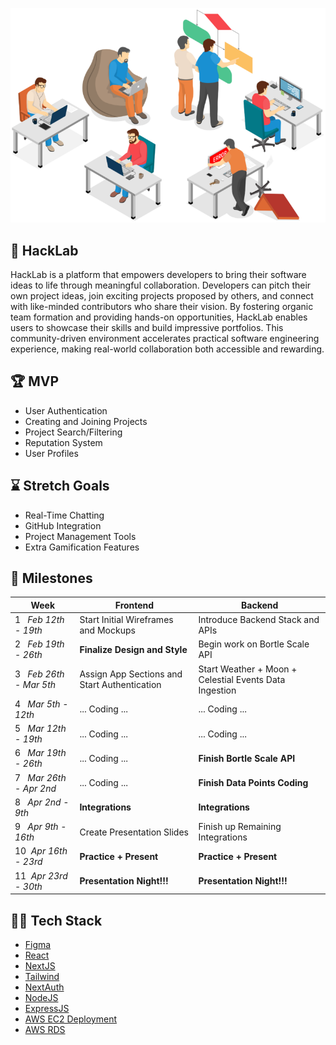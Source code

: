 ![HackLab](https://github.com/acm-projects/HackLab/blob/main/hack.png)
## 👾 HackLab
HackLab is a platform that empowers developers to bring their software ideas to life through meaningful collaboration. Developers can pitch their own project ideas, join exciting projects proposed by others, and connect with like-minded contributors who share their vision. By fostering organic team formation and providing hands-on opportunities, HackLab enables users to showcase their skills and build impressive portfolios. This community-driven environment accelerates practical software engineering experience, making real-world collaboration both accessible and rewarding.

## 🏆 MVP
+ User Authentication
+ Creating and Joining Projects
+ Project Search/Filtering
+ Reputation System
+ User Profiles

## ⌛ Stretch Goals
+ Real-Time Chatting
+ GitHub Integration
+ Project Management Tools
+ Extra Gamification Features

## 📅 Milestones
| Week | Frontend | Backend |
|--- | --- | --- |
|1&nbsp;&nbsp;&nbsp;*Feb 12th - 19th* | Start Initial Wireframes and Mockups| Introduce Backend Stack and APIs|
|2&nbsp;&nbsp;&nbsp;*Feb 19th - 26th* | **Finalize Design and Style**| Begin work on Bortle Scale API |
|3&nbsp;&nbsp;&nbsp;*Feb 26th - Mar 5th* | Assign App Sections and Start Authentication | Start Weather + Moon + Celestial Events Data Ingestion|
|4&nbsp;&nbsp;&nbsp;*Mar 5th - 12th* | ... Coding ... |... Coding ... |
|5&nbsp;&nbsp;&nbsp;*Mar 12th - 19th* | ... Coding ... |... Coding ... |
|6&nbsp;&nbsp;&nbsp;*Mar 19th - 26th* | ... Coding ... |**Finish Bortle Scale API** |
|7&nbsp;&nbsp;&nbsp;*Mar 26th - Apr 2nd* | ... Coding ... | **Finish Data Points Coding** |
|8&nbsp;&nbsp;&nbsp;*Apr 2nd - 9th* | **Integrations** | **Integrations** |
|9&nbsp;&nbsp;&nbsp;*Apr 9th - 16th* | Create Presentation Slides | Finish up Remaining Integrations |
|10&nbsp;&nbsp;*Apr 16th - 23rd* | **Practice + Present** | **Practice + Present** |
|11&nbsp;&nbsp;*Apr 23rd - 30th* | **Presentation Night!!!** | **Presentation Night!!!** |

## 👨‍💻 Tech Stack
+ [Figma](https://www.youtube.com/watch?v=FTFaQWZBqQ8)
+ [React](https://youtu.be/SqcY0GlETPk?si=W1IpjfJI0uYrAhpZ)
+ [NextJS](https://youtu.be/ZVnjOPwW4ZA?si=xvTat-k7UXRQsgyC) 
+ [Tailwind](https://youtu.be/DenUCuq4G04?si=6W2PICu8smiLmaK-)
+ [NextAuth](https://youtu.be/md65iBX5Gxg?si=WffEH7THYEEM9Hgc)
+ [NodeJS](https://youtu.be/TlB_eWDSMt4?si=SR_sp3VxQaE-A-yF)
+ [ExpressJS](https://youtu.be/SccSCuHhOw0?si=59GUgjRs6cW25cxL)
+ [AWS EC2 Deployment](https://youtu.be/T-Pum2TraX4?si=ygIIu4QjyV7PNFau)
+ [AWS RDS](https://youtu.be/I_fTQTsz2nQ?si=mjiaxX4ci3vMTiIt)
